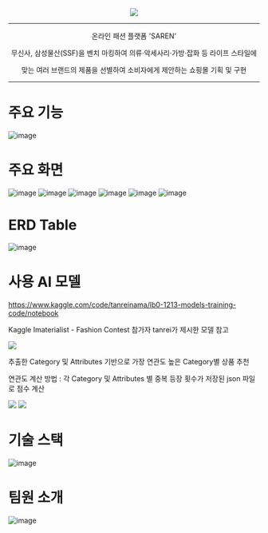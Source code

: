 <div align="center">
  <img src="https://github.com/user-attachments/assets/cd13968e-5527-4c68-b1b5-9dcac8e90cb6">
</div>
<hr>
<p align="center">
  온라인 패션 플랫폼 'SAREN'
</p>
<p align="center">
  무신사, 삼성물산(SSF)을 벤치 마킹하여 의류·악세사리·가방·잡화 등 라이프 스타일에
</p>
<p align="center">
  맞는 여러 브랜드의 제품을 선별하여 소비자에게 제안하는 쇼핑몰 기획 및 구현
</p>
<hr>

# 주요 기능
![image](https://github.com/user-attachments/assets/3d6334d8-3437-4e1e-81cf-d509516a361b)

# 주요 화면
![image](https://github.com/user-attachments/assets/49056368-06e6-4ef6-82c2-5230b7d4c58f)
![image](https://github.com/user-attachments/assets/45bac690-e4c7-4247-9e54-f13019a1077b)
![image](https://github.com/user-attachments/assets/8d80f62e-23d8-432b-83f5-c818e56bc40a)
![image](https://github.com/user-attachments/assets/7733c94b-e42b-4f0f-8efb-8e2b7b0e5ef5)
![image](https://github.com/user-attachments/assets/b762654c-08e9-4b6a-bcf0-4d15fbcf9b4b)
![image](https://github.com/user-attachments/assets/76177baa-a9d0-44f5-ac19-4820d0b06460)

# ERD Table
![image](https://github.com/user-attachments/assets/71a63924-3716-4a63-8e87-cb59f1fb3561)

# 사용 AI 모델
https://www.kaggle.com/code/tanreinama/lb0-1213-models-training-code/notebook
<div>
  <p>Kaggle Imaterialist - Fashion Contest 참가자 tanrei가 제시한 모델 참고</p>
  <img src="https://github.com/user-attachments/assets/1dce2e85-ed87-491b-9ee8-5c435254d897">
  <p>추출한 Category 및 Attributes 기반으로 가장 연관도 높은 Category별 상품 추천</p>
  <p>연관도 계산 방법 : 각 Category 및 Attributes 별 중복 등장 횟수가 저장된 json 파일로 점수 계산</p>
  <img src="https://github.com/user-attachments/assets/95872dd7-c5d0-4401-bb01-f287c31196ed">
  <img src="https://github.com/user-attachments/assets/0ac5da4c-8d21-4b3b-9000-fffcb379a4a5">

</div>

# 기술 스택
![image](https://github.com/user-attachments/assets/40f2a078-cbb5-4694-92af-5136f42b328e)

# 팀원 소개
![image](https://github.com/user-attachments/assets/f24cabfc-70b6-4da4-a7b3-b41ebf75d16b)
